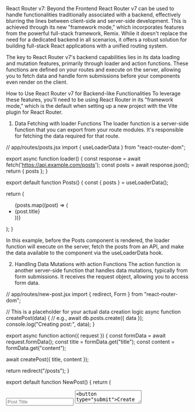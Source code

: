 React Router v7: Beyond the Frontend
React Router v7 can be used to handle functionalities traditionally associated with a backend, effectively blurring the lines between client-side and server-side development. This is achieved through its new "framework mode," which incorporates features from the powerful full-stack framework, Remix. While it doesn't replace the need for a dedicated backend in all scenarios, it offers a robust solution for building full-stack React applications with a unified routing system.

The key to React Router v7's backend capabilities lies in its data loading and mutation features, primarily through loader and action functions. These functions are defined on your routes and execute on the server, allowing you to fetch data and handle form submissions before your components even render on the client.

How to Use React Router v7 for Backend-like Functionalities
To leverage these features, you'll need to be using React Router in its "framework mode," which is the default when setting up a new project with the Vite plugin for React Router.

1. Data Fetching with loader Functions
The loader function is a server-side function that you can export from your route modules. It's responsible for fetching the data required for that route.

// app/routes/posts.jsx
import { useLoaderData } from "react-router-dom";

export async function loader() {
  const response = await fetch('https://api.example.com/posts');
  const posts = await response.json();
  return { posts };
}

export default function Posts() {
  const { posts } = useLoaderData();

  return (
    <ul>
      {posts.map((post) => (
        <li key={post.id}>{post.title}</li>
      ))}
    </ul>
  );
}

In this example, before the Posts component is rendered, the loader function will execute on the server, fetch the posts from an API, and make the data available to the component via the useLoaderData hook.

2. Handling Data Mutations with action Functions
The action function is another server-side function that handles data mutations, typically from form submissions. It receives the request object, allowing you to access form data.

// app/routes/new-post.jsx
import { redirect, Form } from "react-router-dom";

// This is a placeholder for your actual data creation logic
async function createPost(data) {
    // e.g., await db.posts.create({ data });
    console.log("Creating post:", data);
}

export async function action({ request }) {
  const formData = await request.formData();
  const title = formData.get("title");
  const content = formData.get("content");

  await createPost({ title, content });

  return redirect("/posts");
}

export default function NewPost() {
  return (
    <Form method="post">
      <input type="text" name="title" placeholder="Post Title" />
      <textarea name="content" placeholder="Write your post..." />
      <button type="submit">Create Post</button>
    </Form>
  );
}

When the form in the NewPost component is submitted, the action function is invoked on the server. It processes the form data, creates a new post, and then redirects the user to the posts page.

3. Server-Side Rendering (SSR)
By default, when using the framework mode, React Router v7 enables Server-Side Rendering (SSR). This means the initial page load is rendered on the server, providing faster perceived performance and better SEO.

Docs for Further Reading
Official React Router Docs

Server-Side Rendering with React Router

Remix's action function (The original concept)

Remix's loader function (The original concept)

React Router v6.4 Release Post (Introduced these features)

React Router v7 Tutorial (YouTube)
